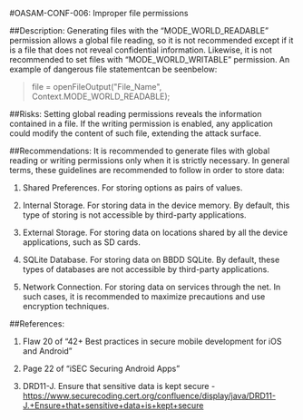 
#OASAM-CONF-006: Improper file permissions

##Description:
Generating files with the “MODE_WORLD_READABLE” permission allows a global file reading, so it is not recommended except if it is a file that does not reveal confidential information. Likewise, it is not recommended to set files with “MODE_WORLD_WRITABLE” permission. An example of dangerous file statementcan be seenbelow:


>file = openFileOutput("File_Name", Context.MODE_WORLD_READABLE);

##Risks:
Setting global reading permissions reveals the information contained in a file. If the writing permission is enabled, any application could modify the content of such file, extending the attack surface.


##Recommendations:
It is recommended to generate files with global reading or writing permissions only when it is strictly necessary. In general terms, these guidelines are recommended to follow in order to store data:


1. Shared Preferences. For storing options as pairs of values.

2. Internal Storage. For storing data in the device memory. By default, this type of storing is not accessible by third-party applications.

3. External Storage. For storing data on locations shared by all the device applications, such as SD cards.

4. SQLite Database. For storing data on BBDD SQLite. By default, these types of databases are not accessible by third-party applications.

5. Network Connection. For storing data on services through the net. In such cases, it is recommended to maximize precautions and use encryption techniques.

##References:
1. Flaw 20 of “42+ Best practices in secure mobile development for iOS and Android”

2. Page 22 of “iSEC Securing Android Apps”

3. DRD11-J. Ensure that sensitive data is kept secure - https://www.securecoding.cert.org/confluence/display/java/DRD11-J.+Ensure+that+sensitive+data+is+kept+secure
